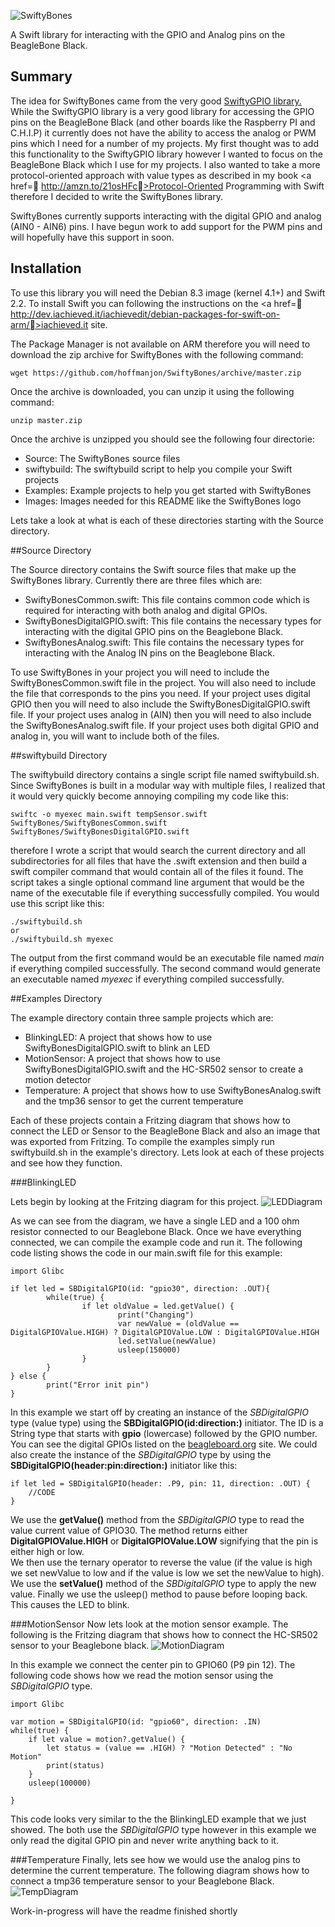![SwiftyBones](https://github.com/hoffmanjon/SwiftyBones/raw/master/images/logo.png)

A Swift library for interacting with the GPIO and Analog pins on the BeagleBone Black.


## Summary

The idea for SwiftyBones came from the very good <a href="https://github.com/uraimo/SwiftyGPIO">SwiftyGPIO library.</a>  While the SwiftyGPIO library is a very good library for accessing the GPIO pins on the BeagleBone Black (and other boards like the Raspberry PI and C.H.I.P) it currently does not have the ability to access the analog or PWM pins which I need for a number of my projects.  My first thought was to add this functionality to the SwiftyGPIO library however I wanted to focus on the BeagleBone Black which I use for my projects.
 I also wanted to take a more protocol-oriented approach with value types as described in my book <a href= http://amzn.to/21osHFc>Protocol-Oriented Programming with Swift</a> therefore I decided to write the SwiftyBones library.

SwiftyBones currently supports interacting with the digital GPIO and analog (AIN0 - AIN6) pins.  I have begun work to add support for the PWM pins and will hopefully have this support in soon.

## Installation

To use this library you will need the Debian 8.3 image (kernel 4.1+) and Swift 2.2.  To install Swift you can following the instructions on the <a href= http://dev.iachieved.it/iachievedit/debian-packages-for-swift-on-arm/>iachieved.it</a> site.

The Package Manager is not available on ARM therefore you will need to download the zip archive for SwiftyBones with the following command:  
```
wget https://github.com/hoffmanjon/SwiftyBones/archive/master.zip
```

Once the archive is downloaded, you can unzip it using the following command:

```
unzip master.zip
```

Once the archive is unzipped you should see the following four directorie:
-  Source:  The SwiftyBones source files
-  swiftybuild:  The swiftybuild script to help you compile your Swift projects
-  Examples:  Example projects to help you get started with SwiftyBones
-  Images:  Images needed for this README like the SwiftyBones logo

Lets take a look at what is each of these directories starting with the Source directory.

##Source Directory

The Source directory contains the Swift source files that make up the SwiftyBones library.  Currently there are three files which are:
-  SwiftyBonesCommon.swift:  This file contains common code which is required for interacting with both analog and digital GPIOs.
-  SwiftyBonesDigitalGPIO.swift:  This file contains the necessary types for interacting with the digital GPIO pins on the Beaglebone Black. 
-  SwiftyBonesAnalog.swift:  This file contains the necessary types for interacting with the Analog IN pins on the Beaglebone Black.


To use SwiftyBones in your project you will need to include the SwiftyBonesCommon.swift file in the project.  You will also need to include the file that corresponds to the pins you need.  If your project uses digital GPIO then you will need to also include the SwiftyBonesDigitalGPIO.swift file.  If your project uses analog in (AIN) then you will need to also include the SwiftyBonesAnalog.swift file.  If your project uses both digital GPIO and analog in, you will want to include both of the files.

##swiftybuild Directory

The swiftybuild directory contains a single script file named swiftybuild.sh.  Since SwiftyBones is built in a modular way with multiple files, I realized that it would very quickly become annoying compiling my code like this:

```
swiftc -o myexec main.swift tempSensor.swift SwiftyBones/SwiftyBonesCommon.swift SwiftyBones/SwiftyBonesDigitalGPIO.swift
```
therefore I wrote a script that would search the current directory and all subdirectories for all files that have the .swift extension and then build a swift compiler command that would contain all of the files it found.  The script takes a single optional command line argument that would be the name of the executable file if everything successfully compiled.  You would use this script like this:
```
./swiftybuild.sh  
or
./swiftybuild.sh myexec
```

The output from the first command would be an executable file named _main_ if everything compiled successfully.  The second command would generate an executable named _myexec_ if everything compiled successfully.

##Examples Directory

The example directory contain three sample projects which are:
-  BlinkingLED:  A project that shows how to use SwiftyBonesDigitalGPIO.swift to blink an LED
-  MotionSensor:  A project that shows how to use SwiftyBonesDigitalGPIO.swift and the HC-SR502 sensor to create a motion detector
-  Temperature:  A project that shows how to use SwiftyBonesAnalog.swift and the tmp36 sensor to get the current temperature

Each of these projects contain a Fritzing diagram that shows how to connect the LED or Sensor to the BeagleBone Black and also an image that was exported from Fritzing. To compile the examples simply run swiftybuild.sh in the example's directory. 
Lets look at each of these projects and see how they function.

###BlinkingLED

Lets begin by looking at the Fritzing diagram for this project. 
![LEDDiagram](https://github.com/hoffmanjon/SwiftyBones/raw/master/examples/BlinkingLed/diagrams/led_only.png)

As we can see from the diagram, we have a single LED and a 100 ohm resistor connected to our Beaglebone Black.  Once we have everything connected, we can compile the example code and run it.  The following code listing shows the code in our main.swift file for this example:

```
import Glibc

if let led = SBDigitalGPIO(id: "gpio30", direction: .OUT){
        while(true) {
                if let oldValue = led.getValue() {
                        print("Changing")
                        var newValue = (oldValue == DigitalGPIOValue.HIGH) ? DigitalGPIOValue.LOW : DigitalGPIOValue.HIGH
                        led.setValue(newValue)
                        usleep(150000)
                }
        }
} else {
        print("Error init pin")
}
```
In this example we start off by creating an instance of the _SBDigitalGPIO_ type (value type) using the **SBDigitalGPIO(id:direction:)** initiator.  The ID is a String type that starts with **gpio** (lowercase) followed by the GPIO number.  You can see the digital GPIOs listed on the <a href="http://beagleboard.org/Support/bone101">beagleboard.org</a> site.  We could also create the instance of the _SBDigitalGPIO_ type by using the **SBDigitalGPIO(header:pin:direction:)** initiator like this:
```
if let led = SBDigitalGPIO(header: .P9, pin: 11, direction: .OUT) {
	//CODE
}
```
We use the **getValue()** method from the _SBDigitalGPIO_ type to read the value current value of GPIO30.  The method returns either **DigitalGPIOValue.HIGH** or **DigitalGPIOValue.LOW** signifying that the pin is either high or low.  
We then use the ternary operator to reverse the value (if the value is high we set newValue to low and if the value is low we set the newValue to high).  We use the **setValue()** method of the _SBDigitalGPIO_ type to apply the new value.  Finally we use the usleep() method to pause before looping back.  This causes the LED to blink.

###MotionSensor
Now lets look at the motion sensor example. The following is the Fritzing diagram that shows how to connect the HC-SR502 sensor to your Beaglebone black.
![MotionDiagram](https://github.com/hoffmanjon/SwiftyBones/raw/master/examples/MotionSensor/diagrams/led_only.png)

In this example we connect the center pin to GPIO60 (P9 pin 12).  The following code shows how we read the motion sensor using the _SBDigitalGPIO_ type.

```
import Glibc

var motion = SBDigitalGPIO(id: "gpio60", direction: .IN)
while(true) {
    if let value = motion?.getValue() {
        let status = (value == .HIGH) ? "Motion Detected" : "No Motion"
        print(status)
    }
    usleep(100000)

}
```
This code looks very similar to the the BlinkingLED example that we just showed.  The both use the _SBDigitalGPIO_ type however in this example we only read the digital GPIO pin and never write anything back to it.

###Temperature
Finally, lets see how we would use the analog pins to determine the current temperature.  The following diagram shows how to connect a tmp36 temperature sensor to your Beaglebone Black. 
![TempDiagram](https://github.com/hoffmanjon/SwiftyBones/raw/master/examples/Temperature/diagrams/led_only.png)

Work-in-progress will have the readme finished shortly
 
 